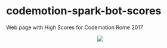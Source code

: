 # codemotion-spark-bot-scores
Web page with High Scores for Codemotion Rome 2017

<center><img src="https://s3.eu-central-1.amazonaws.com/github-lucacalabrese-assets/codemotion-spark-bot-scores/codemotion-spark-bot.jpg"/></center>
